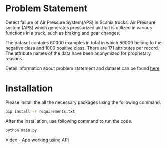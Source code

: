 
# Problem Statement

Detect failure of Air Pressure System(APS) in Scania trucks. Air Pressure system (APS) which generates pressurized air that is utilized in various functions in a truck, such as braking and gear changes.

The dataset contains 60000 examples in total in which 59000 belong to the negative class and 1000 positive class. There are 171 attributes per record. The attribute names of the data have been anonymized for proprietary reasons. 

Detail information about problem statement and dataset can be found [here](https://archive.ics.uci.edu/ml/datasets/APS+Failure+at+Scania+Trucks)

# Installation
Please install the all the necessary packages using the following command. 
```bash
pip install -r requirements.txt 
```
After the installation, use following command to run the code. 

```bash
python main.py 
```

[Video - App working using API](https://youtu.be/-BORxvawrjE)
